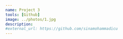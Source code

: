 ```yaml
---
name: Project 3
tools: [Github]
image: ../photos/1.jpg
description:
#external_url: https://github.com/sinamohammadicu
---
```

